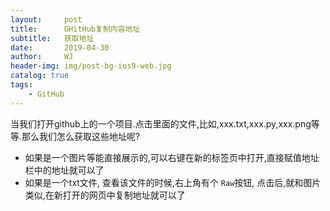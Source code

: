 ```yaml
---
layout:     post
title:      GHitHub复制内容地址
subtitle:   获取地址
date:       2019-04-30
author:     WJ
header-img: img/post-bg-ios9-web.jpg
catalog: true
tags:
    - GitHub
---
```


当我们打开github上的一个项目.点击里面的文件,比如,xxx.txt,xxx.py,xxx.png等等.那么我们怎么获取这些地址呢?

- 如果是一个图片等能直接展示的,可以右键在新的标签页中打开,直接赋值地址栏中的地址就可以了
- 如果是一个txt文件, 查看该文件的时候,右上角有个 `Raw`按钮, 点击后,就和图片类似,在新打开的网页中复制地址就可以了
